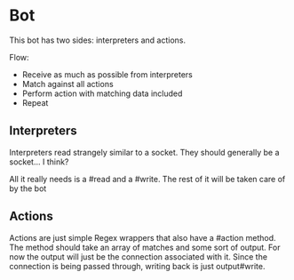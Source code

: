 Bot
===

This bot has two sides: interpreters and actions.

Flow:
*   Receive as much as possible from interpreters
*   Match against all actions
*   Perform action with matching data included
*   Repeat


Interpreters
------------

Interpreters read strangely similar to a socket.
They should generally be a socket... I think?

All it really needs is a #read and a #write.
The rest of it will be taken care of by the bot


Actions
-------

Actions are just simple Regex wrappers that also have a #action method.
The method should take an array of matches and some sort of output.
For now the output will just be the connection associated with it.
Since the connection is being passed through, writing back is just output#write.
